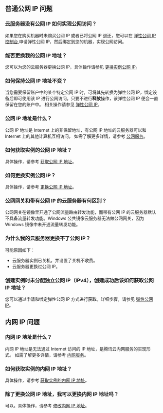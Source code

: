 ## 普通公网 IP 问题

### 云服务器没有公网 IP 如何实现公网访问？
如果您在购买机器时未购买公网 IP 或者已将公网 IP 退还，您可以在 [弹性公网 IP 控制台 ](https://console.cloud.tencent.com/cvm/eip)申请弹性公网 IP，然后绑定到您的机器，实现公网访问。

### 能否更换我的公网 IP 地址？

您可以为您的云服务器更换公网 IP，具体操作请参见 [更换实例公网 IP](https://cloud.tencent.com/document/product/213/16642)。

### 如何保持公网 IP 地址不变？

当您需要保留账户中的某个特定公网 IP 时，可将其先转换为弹性公网 IP，绑定设备后即可使用该 IP 进行公网访问。只要不进行**释放**操作，该弹性公网 IP 便会一直保留在您的账户中。
相关操作请参见 [弹性公网 IP](https://cloud.tencent.com/document/product/213/16586)。

### 公网 IP 地址是什么？
公网 IP 地址是 Internet 上的非保留地址，有公网 IP 地址的云服务器可以和 Internet 上的其他计算机互相访问。
如需了解更多详情，请参考 [公网服务](https://cloud.tencent.com/document/product/213/5224)。

### 如何获取实例的公网 IP 地址？
具体操作，请参考 [获取公网 IP 地址](https://cloud.tencent.com/document/product/213/17940)。

### 如何更换实例公网 IP？
具体操作，请参考 [更换公网 IP 地址](https://cloud.tencent.com/document/product/213/16642)。

### 公网网关和带有公网 IP 的云服务器有何区别？
公网网关在镜像里开通了公网流量路由转发功能，而带有公网 IP 的云服务器默认不具备流量转发功能。Windows 公共镜像云服务器无法做公网网关，因为 Windows 镜像中未开通流量转发功能。

### 为什么我的云服务器更换不了公网 IP？
可能原因如下：
- 云服务器实例已关机，并设置了关机不收费。
- 云服务器更换过公网 IP。


### 创建实例时未分配独立公网 IP（IPv4），创建成功后该如何获取公网 IP 地址？
您可以通过申请和绑定弹性公网 IP 方式进行获取。详细步骤，请参见 [弹性公网 IP](https://cloud.tencent.com/document/product/213/16586)。

## 内网 IP 问题

### 内网 IP 地址是什么？
内网 IP 地址是无法通过 Internet 访问的 IP 地址，是腾讯云内网服务的实现形式。
如需了解更多详情，请参考 [内网服务](https://cloud.tencent.com/document/product/213/5225)。

### 如何获取实例的内网 IP 地址？
具体操作，请参考 [获取实例的内网 IP 地址](https://cloud.tencent.com/document/product/213/17941#.E8.8E.B7.E5.8F.96.E5.AE.9E.E4.BE.8B.E7.9A.84.E5.86.85.E7.BD.91-ip-.E5.9C.B0.E5.9D.80)。

### 除了更换公网 IP 地址，我可以更换内网 IP 地址吗？
可以。具体操作，请参考 [修改内网 IP 地址](https://cloud.tencent.com/document/product/213/16561)。



